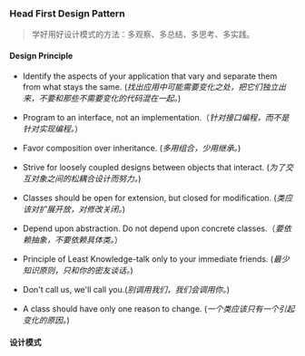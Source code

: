 ### Head First Design Pattern

> 学好用好设计模式的方法：多观察、多总结、多思考、多实践。

#### Design Principle

- Identify the aspects of your application that vary and separate them from what stays the same. (*找出应用中可能需要变化之处，把它们独立出来，不要和那些不需要变化的代码混在一起。*)

- Program to an interface, not an implementation.（*针对接口编程，而不是针对实现编程。*）

- Favor composition over inheritance. (*多用组合，少用继承。*)

- Strive for loosely coupled designs between objects that interact. (*为了交互对象之间的松耦合设计而努力。*)

- Classes should be open for extension, but closed for modification. (*类应该对扩展开放，对修改关闭。*)

- Depend upon abstraction. Do not depend upon concrete classes.（*要依赖抽象，不要依赖具体类。*）

- Principle of Least Knowledge-talk only to your immediate friends. (*最少知识原则，只和你的密友谈话。*)

- Don't call us, we'll call you.(*别调用我们，我们会调用你。*)

- A class should have only one reason to change. (*一个类应该只有一个引起变化的原因。*)


#### 设计模式
